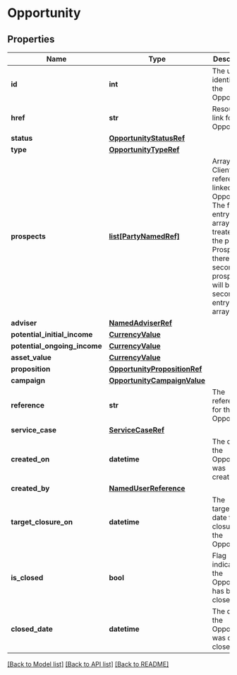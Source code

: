 # Opportunity

## Properties
Name | Type | Description | Notes
------------ | ------------- | ------------- | -------------
**id** | **int** | The unique identifier for the Opportunity. | [optional] 
**href** | **str** | Resource link for this Opportunity. | [optional] 
**status** | [**OpportunityStatusRef**](OpportunityStatusRef.md) |  | [optional] 
**type** | [**OpportunityTypeRef**](OpportunityTypeRef.md) |  | 
**prospects** | [**list[PartyNamedRef]**](PartyNamedRef.md) | Array of the Client/Lead references linked to the Opportunity. The first entry in the array is treated as the primary Prospect. if there is a secondary prospect it will be the second entry in the array. | 
**adviser** | [**NamedAdviserRef**](NamedAdviserRef.md) |  | [optional] 
**potential_initial_income** | [**CurrencyValue**](CurrencyValue.md) |  | [optional] 
**potential_ongoing_income** | [**CurrencyValue**](CurrencyValue.md) |  | [optional] 
**asset_value** | [**CurrencyValue**](CurrencyValue.md) |  | [optional] 
**proposition** | [**OpportunityPropositionRef**](OpportunityPropositionRef.md) |  | [optional] 
**campaign** | [**OpportunityCampaignValue**](OpportunityCampaignValue.md) |  | [optional] 
**reference** | **str** | The reference for the Opportunity. | [optional] 
**service_case** | [**ServiceCaseRef**](ServiceCaseRef.md) |  | [optional] 
**created_on** | **datetime** | The date the Opportunity was created. | 
**created_by** | [**NamedUserReference**](NamedUserReference.md) |  | [optional] 
**target_closure_on** | **datetime** | The targeted date for closure of the Opportunity. | [optional] 
**is_closed** | **bool** | Flag indicating if the Opportunity has been closed. | [optional] 
**closed_date** | **datetime** | The date the Opportunity was or will closed. | [optional] 

[[Back to Model list]](../README.md#documentation-for-models) [[Back to API list]](../README.md#documentation-for-api-endpoints) [[Back to README]](../README.md)

